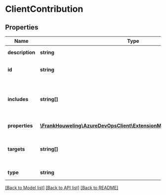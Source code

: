 # ClientContribution

## Properties
Name | Type | Description | Notes
------------ | ------------- | ------------- | -------------
**description** | **string** | Description of the contribution/type | [optional] 
**id** | **string** | Fully qualified identifier of the contribution/type | [optional] 
**includes** | **string[]** | Includes is a set of contributions that should have this contribution included in their targets list. | [optional] 
**properties** | [**\FrankHouweling\AzureDevOpsClient\ExtensionManagement\Model\JObject**](JObject.md) | Properties/attributes of this contribution | [optional] 
**targets** | **string[]** | The ids of the contribution(s) that this contribution targets. (parent contributions) | [optional] 
**type** | **string** | Id of the Contribution Type | [optional] 

[[Back to Model list]](../README.md#documentation-for-models) [[Back to API list]](../README.md#documentation-for-api-endpoints) [[Back to README]](../README.md)


